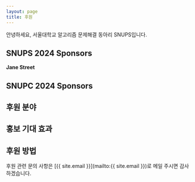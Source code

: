 ```yaml
---
layout: page
title: 후원
---
```

안녕하세요, 서울대학교 알고리즘 문제해결 동아리 SNUPS입니다.

## SNUPS 2024 Sponsors
**Jane Street**

## SNUPC 2024 Sponsors

## 후원 분야

## 홍보 기대 효과

## 후원 방법

후원 관련 문의 사항은 [{{ site.email }}](mailto:{{ site.email }})로 메일 주시면 감사하겠습니다.
